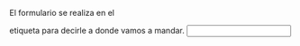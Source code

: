 <!--Como hacer un formulario-->
El formulario se realiza en el <body>
<form action="" method="" onblur=""> etiqueta para decirle a donde vamos a mandar.  
    <label for=""></label>
        <input type, name, id, placeholder, value>
        


</form>
